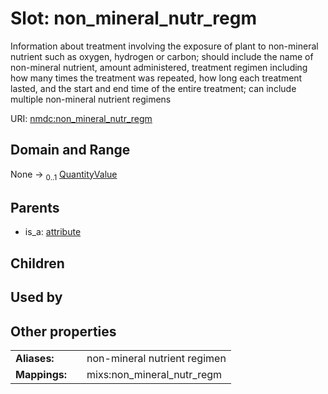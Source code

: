 
# Slot: non_mineral_nutr_regm


Information about treatment involving the exposure of plant to non-mineral nutrient such as oxygen, hydrogen or carbon; should include the name of non-mineral nutrient, amount administered, treatment regimen including how many times the treatment was repeated, how long each treatment lasted, and the start and end time of the entire treatment; can include multiple non-mineral nutrient regimens

URI: [nmdc:non_mineral_nutr_regm](https://microbiomedata/meta/non_mineral_nutr_regm)


## Domain and Range

None &#8594;  <sub>0..1</sub> [QuantityValue](QuantityValue.md)

## Parents

 *  is_a: [attribute](attribute.md)

## Children


## Used by


## Other properties

|  |  |  |
| --- | --- | --- |
| **Aliases:** | | non-mineral nutrient regimen |
| **Mappings:** | | mixs:non_mineral_nutr_regm |

